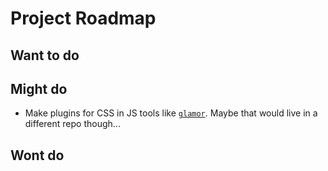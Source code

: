 # Project Roadmap

## Want to do

## Might do

- Make plugins for CSS in JS tools like [`glamor`](http://npm.im/glamor). Maybe that would live in a different repo though...

## Wont do
